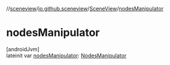 //[sceneview](../../../index.md)/[io.github.sceneview](../index.md)/[SceneView](index.md)/[nodesManipulator](nodes-manipulator.md)

# nodesManipulator

[androidJvm]\
lateinit var [nodesManipulator](nodes-manipulator.md): [NodesManipulator](../../io.github.sceneview.gesture/-nodes-manipulator/index.md)
